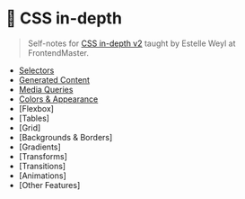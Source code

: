 # 📖 CSS in-depth

> Self-notes for [CSS in-depth v2](https://frontendmasters.com/courses/css-in-depth-v2/) taught by Estelle Weyl at FrontendMaster.

- [Selectors](Selectors.md)
- [Generated Content](Generated%20Content.md)
- [Media Queries](Media%20Queries.md)
- [Colors & Appearance](Colors%20&%20Appearance.md)
- [Flexbox]
- [Tables]
- [Grid]
- [Backgrounds & Borders]
- [Gradients]
- [Transforms]
- [Transitions]
- [Animations]
- [Other Features]
